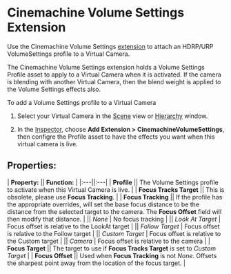 # Cinemachine Volume Settings Extension

Use the Cinemachine Volume Settings [extension](CinemachineVirtualCameraExtensions.html) to attach an HDRP/URP VolumeSettings profile to a Virtual Camera.

The Cinemachine Volume Settings extension holds a Volume Settings Profile asset to apply to a Virtual Camera when it is activated. If the camera is blending with another Virtual Camera, then the blend weight is applied to the Volume Settings effects also.

To add a Volume Settings profile to a Virtual Camera

1. Select your Virtual Camera in the [Scene](https://docs.unity3d.com/Manual/UsingTheSceneView.html) view or [Hierarchy](https://docs.unity3d.com/Manual/Hierarchy.html) window.

2. In the [Inspector](https://docs.unity3d.com/Manual/UsingTheInspector.html), choose __Add Extension > CinemachineVolumeSettings__, then configre the Profile asset to have the effects you want when this virtual camera is live.

## Properties:

| **Property:** || **Function:** |
|:---||:---|
| __Profile__ || The Volume Settings profile to activate when this Virtual Camera is live. |
| __Focus Tracks Target__ || This is obsolete, please use __Focus Tracking__. |
| __Focus Tracking__ || If the profile has the appropriate overrides, will set the base focus distance to be the distance from the selected target to the camera.  The __Focus Offset__ field will then modify that distance. |
|| _None_ | No focus tracking |
|| _Look At Target_ | Focus offset is relative to the LookAt target |
|| _Follow Target_ | Focus offset is relative to the Follow target |
|| _Custom Target_ | Focus offset is relative to the Custom target |
|| _Camera_ | Focus offset is relative to the camera |
| __Focus Target__ || The target to use if __Focus Tracks Target__ is set to _Custom Target_ |
| __Focus Offset__ || Used when __Focus Tracking__ is not _None_.  Offsets the sharpest point away from the location of the focus target. |


